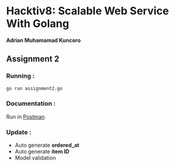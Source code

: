 # Hacktiv8: Scalable Web Service With Golang
**Adrian Muhamamad Kuncoro**
## Assignment 2

### Running :
```sh
go run assignment2.go
```

### Documentation :

Run in [Postman](https://documenter.getpostman.com/view/13235416/UzR1JMXs#0a32f7aa-df54-4ef1-877e-6b6cf96bc901)

### Update :

- Auto generate **ordered_at**
- Auto generate **item ID**
- Model validation
